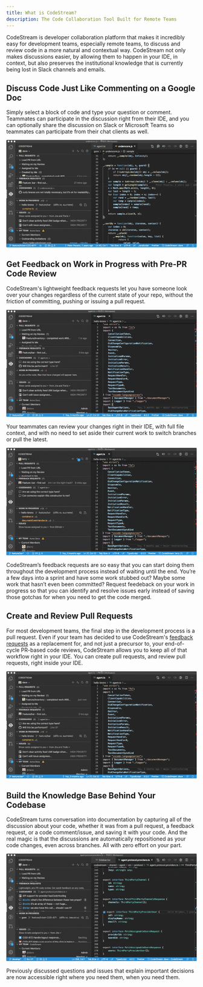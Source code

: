 ```yaml
---
title: What is CodeStream?
description: The Code Collaboration Tool Built for Remote Teams
---
```


CodeStream is developer collaboration platform that makes it incredibly easy for
development teams, especially remote teams, to discuss and review code in a more
natural and contextual way. CodeStream not only makes discussions easier, by
allowing them to happen in your IDE, in context, but also preserves the
institutional knowledge that is currently being lost in Slack channels and
emails. 

## Discuss Code Just Like Commenting on a Google Doc

Simply select a block of code and type your question or comment. Teammates can
participate in the discussion right from their IDE, and you can optionally share
the discussion on Slack or Microsoft Teams so teammates can participate from
their chat clients as well. 

![CodeStream](../assets/images/animated/DiscussCode1-VSC.gif)

## Get Feedback on Work in Progress with Pre-PR Code Review

CodeStream's lightweight feedback requests let you have someone look over your
changes regardless of the current state of your repo, without the friction of
committing, pushing or issuing a pull request.

![Feedback Request](../assets/images/animated/FRRequest-VSC.gif)

Your teammates can review your changes right in their IDE, with full file
context, and with no need to set aside their current work to switch branches or
pull the latest. 

![Review Changes](../assets/images/animated/FRPerform-VSC.gif)

CodeStream’s feedback requests are so easy that you can start doing them
throughout the development process instead of waiting until the end. You’re a
few days into a sprint and have some work stubbed out? Maybe some work that
hasn’t even been committed? Request feedeback on your work in progress so that
you can identify and resolve issues early instead of saving those gotchas for
when you need to get the code merged.

## Create and Review Pull Requests

For most development teams, the final step in the development process is a pull
request. Even if your team has decided to use CodeStream's [feedback
requests](../workflow/feedback-requests) as a replacement for, and not just a precursor to,
your end-of-cycle PR-based code reviews, CodeStream allows you to keep all of
that workflow right in your IDE. You can create pull requests, and review pull
requests, right inside your IDE.

![Review a Pull Request](../assets/images/animated/PullRequest-VSC.gif)

## Build the Knowledge Base Behind Your Codebase

CodeStream turns conversation into documentation by capturing all of the
discussion about your code, whether it was from a pull request, a feedback
request, or a code comment/issue, and saving it with your code. And
the real magic is that the discussions are automatically repositioned as your
code changes, even across branches. All with zero effort on your part.

![Knowledge Base](../assets/images/animated/KnowledgeBase1-VSC.gif)

Previously discussed questions and issues that explain important decisions are
now accessible right where you need them, when you need them.


